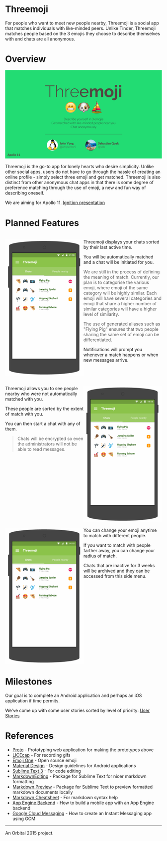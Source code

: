 # Threemoji
For people who want to meet new people nearby, Threemoji is a social app that matches individuals with like-minded peers. Unlike Tinder, Threemoji matches people based on the 3 emojis they choose to describe themselves with and chats are all anonymous.

# Overview
![Threemoji][ignition-slide]

Threemoji is the go-to app for lonely hearts who desire simplicity. Unlike other social apps, users do not have to go through the hassle of creating an online profile - simply select three emoji and get matched. Threemoji is also distinct from other anonymous chat apps in that there is some degree of preference matching through the use of emoji, a new and fun way of describing oneself.

We are aiming for Apollo 11. [Ignition presentation][ignition-presentation]

# Planned Features
<br>
<img src="images/prototype/main-screen.gif" width="50%" align="left">
Threemoji displays your chats sorted by their last active time. 

You will be automatically matched and a chat will be initiated for you. 

>We are still in the process of defining the meaning of match. Currently, our plan is to categorise the various emoji, where emoji of the same category will be highly similar. Each emoji will have several categories and emoji that share a higher number of similar categories will have a higher level of similarity.

>The use of generated aliases such as "Flying Pig" ensures that two people sharing the same set of emoji can be differentiated.

Notifications will prompt you whenever a match happens or when new messages arrive.
<br clear="all">

<br>
<img src="images/prototype/people-nearby-screen.gif" width="50%" align="right">
Threemoji allows you to see people nearby who were not automatically matched with you.

These people are sorted by the extent of match with you.

You can then start a chat with any of them.
>Chats will be encrypted so even the administrators will not be able to read messages.

<br clear="all">

<br>
<img src="images/prototype/side-menu.gif" width="50%" align="left">
You can change your emoji anytime to match with different people.

If you want to match with people farther away, you can change your radius of match.

Chats that are inactive for 3 weeks will be archived and they can be accessed from this side menu.
<br clear="all">

# Milestones
Our goal is to complete an Android application and perhaps an iOS application if time permits.

We've come up with some user stories sorted by level of priority: [User Stories]

# References
* [Proto] - Prototyping web application for making the prototypes above
* [LICEcap] - For recording gifs
* [Emoji One] - Open source emoji
* [Material Design] - Design guidelines for Android applications
* [Sublime Text 3] - For code editing
* [MarkdownEditing] - Package for Sublime Text for nicer markdown formatting
* [Markdown Preview] - Package for Sublime Text to preview formatted markdown documents locally
* [Markdown Cheatsheet] - For markdown syntax help
* [App Engine Backend] - How to build a mobile app with an App Engine backend
* [Google Cloud Messaging] - How to create an Instant Messaging app using GCM


---
An Orbital 2015 project.

[ignition-slide]: images/ignition/155.png "Threemoji"
[ignition-presentation]: https://youtu.be/osQjStOAci0?t=1h59m10s
[main-screen]: images/prototype/main-screen.gif 

[User Stories]: User-Stories.md

[Proto]: http://proto.io
[LICEcap]: http://www.cockos.com/licecap/
[Emoji One]: http://emojione.com/
[Material Design]: http://www.google.com/design/spec/material-design/introduction.html
[Sublime Text 3]: http://www.sublimetext.com/3
[MarkdownEditing]: https://packagecontrol.io/packages/MarkdownEditing
[Markdown Preview]: https://packagecontrol.io/packages/Markdown%20Preview
[Markdown Cheatsheet]: https://github.com/adam-p/markdown-here/wiki/Markdown-Cheatsheet
[App Engine Backend]: https://cloud.google.com/developers/articles/how-to-build-mobile-app-with-app-engine-backend-tutorial/
[Google Cloud Messaging]: http://www.appsrox.com/android/tutorials/instachat/